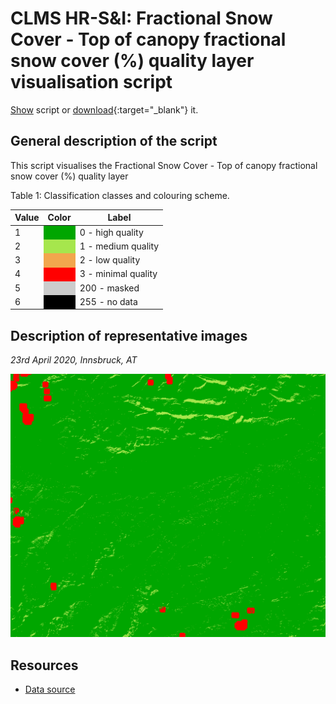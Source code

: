 # CLMS HR-S&I: Fractional Snow Cover - Top of canopy fractional snow cover (%) quality layer visualisation script

<a href="#" id='togglescript'>Show</a> script or [download](script.js){:target="_blank"} it.
<div id='script_view' style="display:none">
{% highlight javascript %}
{% include_relative script.js %}
{% endhighlight %}
</div>

## General description of the script  
This script visualises the Fractional Snow Cover - Top of canopy fractional snow cover (%) quality layer

Table 1: Classification classes and colouring scheme.

<table>
  <thead>
    <tr>
      <th>Value</th>
      <th>Color</th>
      <th>Label</th>
    </tr>
  </thead>
  <tbody>
    <tr>
      <td>1</td>
      <td style="background-color: #00a600;"></td>
      <td>0 - high quality</td>
    </tr>
    <tr>
      <td>2</td>
      <td style="background-color: #a6e64d;"></td>
      <td>1 - medium quality</td>
    </tr>
    <tr>
      <td>3</td>
      <td style="background-color: #f2a64d;"></td>
      <td>2 - low quality</td>
    </tr>
    <tr>
      <td>4</td>
      <td style="background-color: #ff0000;"></td>
      <td>3 - minimal quality</td>
    </tr>
    <tr>
      <td>5</td>
      <td style="background-color: #cccccc;"></td>
      <td>200 - masked</td>
    </tr>
    <tr>
      <td>6</td>
      <td style="background-color: #000000;"></td>
      <td>255 - no data</td>
    </tr>
</tbody>
</table>  


## Description of representative images
*23rd April 2020, Innsbruck, AT* 

![FSC QCTOC](fig/figure.png)  

## Resources

- [Data source](https://land.copernicus.eu/pan-european/biophysical-parameters/high-resolution-snow-and-ice-monitoring/snow-products)

